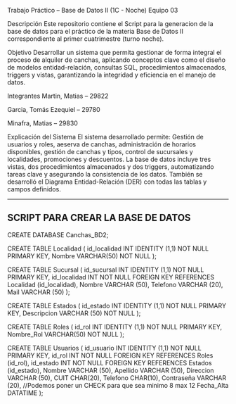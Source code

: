 Trabajo Práctico – Base de Datos II (1C - Noche)
Equipo 03

Descripción
Este repositorio contiene el Script para la generacion de la base de datos para el práctico de la materia Base de Datos II correspondiente al primer cuatrimestre (turno noche).

Objetivo
Desarrollar un sistema que permita gestionar de forma integral el proceso de alquiler de canchas, aplicando conceptos clave como el diseño de modelos entidad-relación, consultas SQL, procedimientos almacenados, triggers y vistas, garantizando la integridad y eficiencia en el manejo de datos.

Integrantes
Martin, Matias – 29822

Garcia, Tomás Ezequiel – 29780

Minafra, Matias – 29830

Explicación del Sistema
El sistema desarrollado permite: Gestión de usuarios y roles, aeserva de canchas, administración de horarios disponibles, gestión de canchas y tipos, control de sucursales y localidades, promociones y descuentos.
La base de datos incluye tres vistas, dos procedimientos almacenados y dos triggers, automatizando tareas clave y asegurando la consistencia de los datos. También se desarrolló el Diagrama Entidad-Relación (DER) con todas las tablas y campos definidos.


-----------------------------------------------------------------
SCRIPT PARA CREAR LA BASE DE DATOS
------------------------------------------------------------------

CREATE DATABASE Canchas_BD2;

CREATE TABLE Localidad (
    id_localidad INT IDENTITY (1,1) NOT NULL PRIMARY KEY,
    Nombre VARCHAR(50) NOT NULL
);

CREATE TABLE Sucursal (
    id_sucursal INT IDENTITY (1,1) NOT NULL PRIMARY KEY,
    id_localidad INT NOT NULL FOREIGN KEY REFERENCES Localidad (id_localidad),
    Nombre VARCHAR (50),
    Telefono VARCHAR (20),
    Mail VARCHAR (50)
);    

CREATE TABLE Estados (
    id_estado INT IDENTITY (1,1) NOT NULL PRIMARY KEY,
    Descripcion VARCHAR (50) NOT NULL
);

CREATE TABLE Roles (
    id_rol INT IDENTITY (1,1) NOT NULL PRIMARY KEY,
    Nombre_Rol VARCHAR(50) NOT NULL
);

CREATE TABLE Usuarios (
    id_usuario INT IDENTITY (1,1) NOT NULL PRIMARY KEY,
    id_rol INT NOT NULL FOREIGN KEY REFERENCES Roles (id_rol),
    id_estado INT NOT NULL FOREIGN KEY REFERENCES Estados (id_estado),
    Nombre VARCHAR (50),
    Apellido VARCHAR (50),
    Direccion VARCHAR (50),
    CUIT CHAR(20),
    Telefono CHAR(10),
    Contraseña VARCHAR (20), //Podemos poner un CHECK para que sea minimo 8 max 12
    Fecha_Alta DATATIME
);
